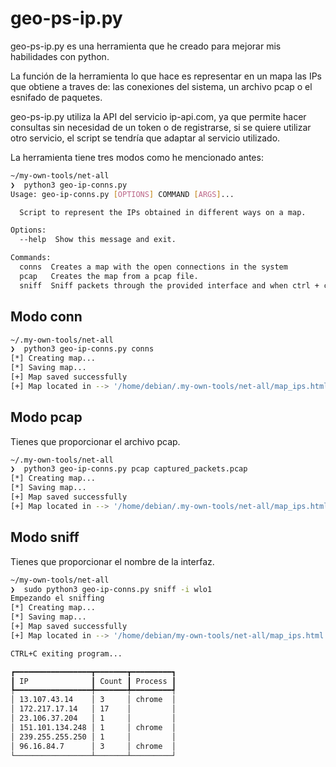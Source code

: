 # geo-ps-ip.py

geo-ps-ip.py es una herramienta que he creado para mejorar mis habilidades con python.

La función de la herramienta lo que hace es representar en un mapa las IPs que obtiene a traves de: las conexiones del sistema, un archivo pcap o el esnifado de paquetes.

geo-ps-ip.py utiliza la API del servicio ip-api.com, ya que permite hacer consultas sin necesidad de un token o de registrarse, si se quiere utilizar otro servicio, el script se tendría que adaptar al servicio utilizado.

La herramienta tiene tres modos como he mencionado antes:

```bash
~/my-own-tools/net-all
❯  python3 geo-ip-conns.py
Usage: geo-ip-conns.py [OPTIONS] COMMAND [ARGS]...

  Script to represent the IPs obtained in different ways on a map.

Options:
  --help  Show this message and exit.

Commands:
  conns  Creates a map with the open connections in the system
  pcap   Creates the map from a pcap file.
  sniff  Sniff packets through the provided interface and when ctrl + c...
  ```

## Modo conn

```bash
~/.my-own-tools/net-all
❯  python3 geo-ip-conns.py conns
[*] Creating map...
[*] Saving map...
[+] Map saved successfully
[+] Map located in --> '/home/debian/.my-own-tools/net-all/map_ips.html'
```



## Modo pcap

Tienes que proporcionar el archivo pcap.

```bash
~/.my-own-tools/net-all
❯  python3 geo-ip-conns.py pcap captured_packets.pcap
[*] Creating map...
[*] Saving map...
[+] Map saved successfully
[+] Map located in --> '/home/debian/.my-own-tools/net-all/map_ips.html'
```

## Modo sniff

Tienes que proporcionar el nombre de la interfaz.

```bash
~/my-own-tools/net-all
❯  sudo python3 geo-ip-conns.py sniff -i wlo1
Empezando el sniffing
[*] Creating map...
[*] Saving map...
[+] Map saved successfully
[+] Map located in --> '/home/debian/my-own-tools/net-all/map_ips.html'

CTRL+C exiting program...

┏━━━━━━━━━━━━━━━━━┳━━━━━━━┳━━━━━━━━━┓
┃ IP              ┃ Count ┃ Process ┃
┡━━━━━━━━━━━━━━━━━╇━━━━━━━╇━━━━━━━━━┩
│ 13.107.43.14    │ 3     │ chrome  │
│ 172.217.17.14   │ 17    │         │
│ 23.106.37.204   │ 1     │         │
│ 151.101.134.248 │ 1     │ chrome  │
│ 239.255.255.250 │ 1     │         │
│ 96.16.84.7      │ 3     │ chrome  │
└─────────────────┴───────┴─────────┘

```
